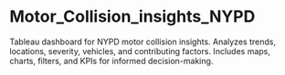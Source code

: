 # Motor_Collision_insights_NYPD
Tableau dashboard for NYPD motor collision insights. Analyzes trends, locations, severity, vehicles, and contributing factors. Includes maps, charts, filters, and KPIs for informed decision-making.
